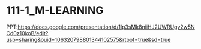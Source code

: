 # 111-1_M-LEARNING  
PPT:https://docs.google.com/presentation/d/1lp3sMk8niiHJ2UWRUgy2w5NCd0z10koB/edit?usp=sharing&ouid=106320798801344102575&rtpof=true&sd=true
